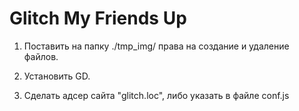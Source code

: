 Glitch My Friends Up
====================

1) Поставить на папку ./tmp_img/ права на создание и удаление файлов.

2) Установить GD.

3) Сделать адсер сайта "glitch.loc", либо указать в файле conf.js
